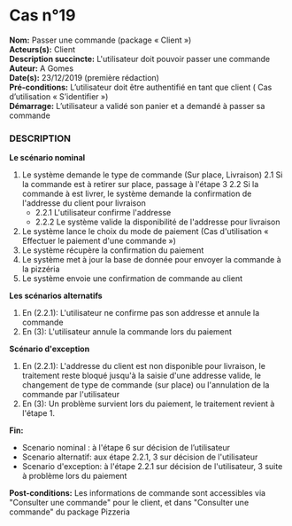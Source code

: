 # Cas  n°19

**Nom:** Passer une commande (package « Client »)<br>
**Acteurs(s):** Client<br>
**Description succincte:** L'utilisateur doit pouvoir passer une commande<br>
**Auteur:** A Gomes<br>
**Date(s):** 23/12/2019 (première rédaction)<br>
**Pré-conditions:** L’utilisateur doit être authentifié en tant que client ( Cas d’utilisation « S’identifier »)<br>
**Démarrage:** L’utilisateur a validé son panier et a demandé à passer sa commande<br>

### **DESCRIPTION**

**Le scénario nominal**<br>
1. Le système demande le type de commande (Sur place, Livraison)
2.1 Si la commande est à retirer sur place, passage à l'étape 3
2.2 Si la commande à est livrer, le système demande la confirmation de l'addresse du client pour livraison
    - 2.2.1 L'utilisateur confirme l'addresse
    - 2.2.2 Le système valide la disponibilité de l'addresse pour livraison
3. Le système lance le choix du mode de paiement (Cas d'utilisation « Effectuer le paiement d'une commande »)
4. Le système récupère la confirmation du paiement
5. Le système met à jour la base de donnée pour envoyer la commande à la pizzéria
6. Le système envoie une confirmation de commande au client


**Les scénarios alternatifs**<br>
1. En (2.2.1): L'utilisateur ne confirme pas son addresse et annule la commande
2. En (3): L'utilisateur annule la commande lors du paiement

**Scénario d'exception**<br>
1. En (2.2.1): L'addresse du client est non disponible pour livraison, le traitement reste bloqué jusqu'à la saisie d'une addresse valide, le changement de type de commande (sur place) ou l'annulation de la commande par l'utilisateur
2. En (3): Un problème survient lors du paiement, le traitement revient à l'étape 1.

**Fin:** 
- Scenario nominal : à l'étape 6 sur décision de l’utilisateur<br>
- Scenario alternatif: aux étape 2.2.1, 3 sur décision de l'utilisateur<br>
- Scenario d'exception: à l'étape 2.2.1 sur décision de l'utilisateur, 3 suite à problème lors du paiement<br>

**Post-conditions:** Les informations de commande sont accessibles via "Consulter une commande" pour le client, et dans "Consulter une commande" du package Pizzeria
